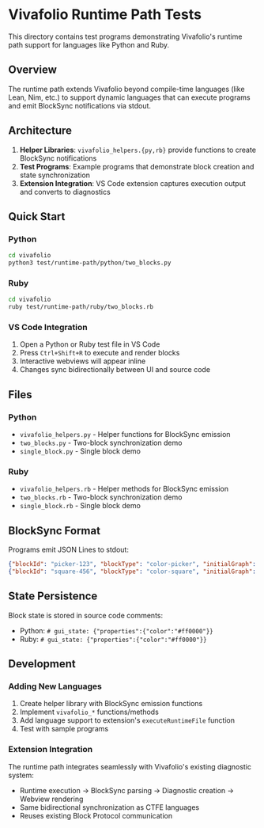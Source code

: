 # Vivafolio Runtime Path Tests

This directory contains test programs demonstrating Vivafolio's runtime path support for languages like Python and Ruby.

## Overview

The runtime path extends Vivafolio beyond compile-time languages (like Lean, Nim, etc.) to support dynamic languages that can execute programs and emit BlockSync notifications via stdout.

## Architecture

1. **Helper Libraries**: `vivafolio_helpers.{py,rb}` provide functions to create BlockSync notifications
2. **Test Programs**: Example programs that demonstrate block creation and state synchronization
3. **Extension Integration**: VS Code extension captures execution output and converts to diagnostics

## Quick Start

### Python
```bash
cd vivafolio
python3 test/runtime-path/python/two_blocks.py
```

### Ruby
```bash
cd vivafolio
ruby test/runtime-path/ruby/two_blocks.rb
```

### VS Code Integration
1. Open a Python or Ruby test file in VS Code
2. Press `Ctrl+Shift+R` to execute and render blocks
3. Interactive webviews will appear inline
4. Changes sync bidirectionally between UI and source code

## Files

### Python
- `vivafolio_helpers.py` - Helper functions for BlockSync emission
- `two_blocks.py` - Two-block synchronization demo
- `single_block.py` - Single block demo

### Ruby
- `vivafolio_helpers.rb` - Helper methods for BlockSync emission
- `two_blocks.rb` - Two-block synchronization demo
- `single_block.rb` - Single block demo

## BlockSync Format

Programs emit JSON Lines to stdout:

```json
{"blockId": "picker-123", "blockType": "color-picker", "initialGraph": {...}}
{"blockId": "square-456", "blockType": "color-square", "initialGraph": {...}}
```

## State Persistence

Block state is stored in source code comments:
- Python: `# gui_state: {"properties":{"color":"#ff0000"}}`
- Ruby: `# gui_state: {"properties":{"color":"#ff0000"}}`

## Development

### Adding New Languages

1. Create helper library with BlockSync emission functions
2. Implement `vivafolio_*` functions/methods
3. Add language support to extension's `executeRuntimeFile` function
4. Test with sample programs

### Extension Integration

The runtime path integrates seamlessly with Vivafolio's existing diagnostic system:
- Runtime execution → BlockSync parsing → Diagnostic creation → Webview rendering
- Same bidirectional synchronization as CTFE languages
- Reuses existing Block Protocol communication
